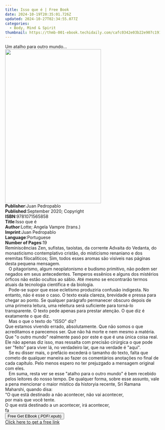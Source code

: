 ```yaml
---
title: Isso que é | Free Book
date: 2024-10-19T20:35:01.726Z
updated: 2024-10-27T02:34:55.077Z
categories:
  - Body, Mind & Spirit
thumbnail: https://thmb-001-ebook.techidaily.com/cafc0342e03b22e907c1912a23041909d80925d152c419cbfaa09bcb1a73316d.jpg
---
```

<main id="book-container">
  <div class="flex flex-col">
    <div class="book-brief flex-1 py-6 px-4 sm:p-6 md:py-10 md:px-8">
      <!-- brief-->
      <div class="book-brief-main">Um atalho para outro mundo...</div>
    </div>
    <div
      class="book-meta-info flex-1 grid gap-4 col-start-1 col-end-3 row-start-1 sm:mb-6 sm:grid-cols-4 lg:gap-6 lg:col-start-2 lg:row-end-6 lg:row-span-6 lg:mb-0"
    >
      <div
        class="book-meta-info-left place-content-center mt-4 p-4 text-sm leading-6 col-start-2 col-span-2 dark:text-slate-400"
      >
        <img
          class="w-full h-500 object-cover rounded-lg sm:h-255 sm:col-span-2 lg:col-span-full"
          src="https://img-001-ebook.techidaily.com/4dc8610e3ef0a7168f32e8da03a4a77edb5f2213a6ce29cc1dc384bd6a3b6c6a.jpg"
          alt=""
          width="312"
          height="500"
        />
      </div>
      <div
        class="book-meta-info-right mt-2 col-start-1 row-start-2 col-span-3 self-center"
      >
        <!-- meta data  -->
        <div class="flex flex-col px-4 md:px-8">
          <div class="flex-1">
            <strong>Publisher</strong>:<span class="px-2">Juan Pedropablo</span>
          </div>
          <div class="flex-1">
            <strong>Published</strong>:<span class="px-2"
              >September 2020; Copyright</span
            >
          </div>
          <div class="flex-1">
            <strong>ISBN</strong>:<span class="px-2">9781071565858</span>
          </div>
          <div class="flex-1">
            <strong>Title</strong>:<span class="px-2">Isso que é</span>
          </div>
          <div class="flex-1">
            <strong>Author</strong>:<span class="px-2"
              >Lotte; Angela Vampre (trans.)</span
            >
          </div>
          <div class="flex-1">
            <strong>Imprint</strong>:<span class="px-2">Juan Pedropablo</span>
          </div>
          <div class="flex-1">
            <strong>Language</strong>:<span class="px-2">Portuguese</span>
          </div>
          <div class="flex-1">
            <strong>Number of Pages</strong>:<span class="px-2">19</span>
          </div>
        </div>
      </div>
    </div>
    <div class="book-description flex-1 py-6 px-4 sm:p-6 md:py-10 md:px-8">
      <div class="book-description-main">
        <div accordion-content="" id="description">
          Reminiscências Zen, sufistas, taoístas, da corrente Advaita do
          Vedanta, do monasticismo contemplativo cristão, do misticismo
          renaniano e dos eremitas filocalíticos; Sim, todos esses aromas são
          visíveis nas páginas desta pequena mensagem.<br />&nbsp;&nbsp; O
          pitagorismo, algum neoplatonismo e budismo primitivo, não podem ser
          negados em seus antecedentes. Temperos essênios e alguns dos mistérios
          órficos não estão ocultos ao sábio. Até mesmo se encontrarão termos
          atuais da tecnologia científica e da biologia.<br />&nbsp;&nbsp;
          Pode-se supor que esse ecletismo produziria confusão indigesta. No
          entanto, não é esse o caso. O texto exala clareza, brevidade e pressa
          para chegar ao ponto. Se qualquer parágrafo permanecer obscuro depois
          de uma primeira leitura, uma releitura será suficiente para torná-lo
          transparente. O texto pede apenas para prestar atenção. O que diz é
          exatamente o que diz.<br />&nbsp;&nbsp; Mas o que o texto do "ISSO"
          diz?<br />Que estamos vivendo errado, absolutamente. Que não somos o
          que acreditamos e parecemos ser. Que não há morte e nem mesmo a
          matéria. Que "o outro mundo" realmente pasó por este e que é una única
          coisa real. Ele não apenas diz isso, mas ressalta com precisão
          cirúrgica o que pode ser "feito" para viver lá, no verdadeiro lar, que
          na verdade é "aqui".<br />&nbsp;&nbsp; Se eu disser mais, o prefácio
          excederá o tamanho do texto, falta que cometo de qualquer maneira ao
          fazer os comentários anotações no final de cada capítulo. Pelo menos
          espero no ter prejuzgado a mensagem original com eles.<br />&nbsp;&nbsp;
          Em suma, resta ver se esse "atalho para o outro mundo" é bem recebido
          pelos leitores do nosso tempo. De qualquer forma, sobre esse assunto,
          vale a pena mencionar o maior místico da historyia recente, Sri Ramana
          Maharshi, quando disa:<br />“O que está destinado a não acontecer, não
          vai acontecer,<br />por mais que você tente.<br />O que está destinado
          a un acontecer, irá acontecer,<br />fa
        </div>
        <div class="accordion-fader"></div>
      </div>
    </div>
    <div class="book-excerpts flex-1 py-6 px-4 sm:p-6 md:py-10 md:px-8"></div>
    <div
      class="book-about-author flex-1 py-6 px-4 sm:p-6 md:py-10 md:px-8"
    ></div>
    <div class="book-free-get flex-1 py-6 px-4 sm:p-6 md:py-10 md:px-8">
      <button
        id="btn-free-get"
        class="bg-blue-500 hover:bg-blue-700 text-white font-bold py-2 px-4 rounded"
      >
        Free Get EBook (.PDF/.epub)
      </button>
      <div id="countdown-display" class="px-2 text-lg mt-2"></div>
      <a
        id="free-link"
        class="hidden bg-blue-500 hover:bg-blue-700 text-white font-bold py-2 px-4 rounded"
        href="https://www.ebooks.com/en-us/book/210129458/isso-que/lotte/"
        target="_blank"
        >Click here to get a free link</a
      >
    </div>
    <script>
      let countdownTime = 0;
      let countdownInterval = null;
      document
        .getElementById('btn-free-get')
        .addEventListener('click', startCountdown);
      function startCountdown() {
        countdownTime = new Date().getTime() + 60000 * 3;
        countdownInterval = setInterval(updateCountdown, 1000);
        document.getElementById('btn-free-get').disabled = true;
        document
          .getElementById('btn-free-get')
          .classList.add('bg-gray-500', 'cursor-not-allowed');
      }
      function updateCountdown() {
        let currentTime = new Date().getTime();
        let timeLeft = countdownTime - currentTime;
        let secondsLeft = Math.floor(timeLeft / 1000);
        document.getElementById('countdown-display').innerHTML =
          `Remaining time: ${secondsLeft} seconds.`;
        if (secondsLeft <= 0) {
          clearInterval(countdownInterval);
          document.getElementById('btn-free-get').classList.add('hidden');
          document.getElementById('free-link').classList.remove('hidden');
          document.getElementById('countdown-display').innerHTML = '';
        }
      }
    </script>
  </div>
</main>

<ins class="adsbygoogle"
      style="display:block"
      data-ad-client="ca-pub-7571918770474297"
      data-ad-slot="8358498916"
      data-ad-format="auto"
      data-full-width-responsive="true"></ins>
    
